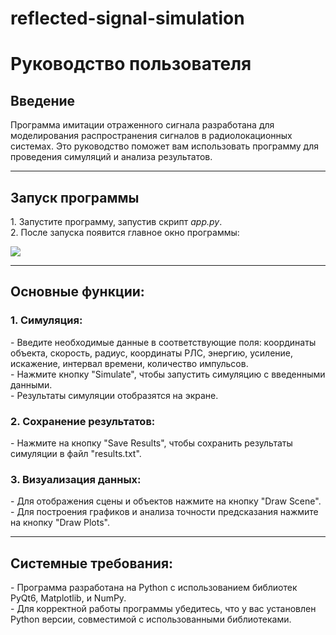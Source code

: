 # reflected-signal-simulation

<h1>Руководство пользователя</h1>
<h2>Введение</h2>
<p>Программа имитации отраженного сигнала разработана для моделирования распространения сигналов в радиолокационных системах. Это руководство поможет вам использовать программу для проведения симуляций и анализа результатов.</p>

<hr>

<h2>Запуск программы</h2>
<p>1. Запустите программу, запустив скрипт <em>app.py</em>.<br>
2. После запуска появится главное окно программы:</p>
<img src = https://github.com/dalnoboy75/reflected-signal-simulation/assets/39648068/a7c7f96f-0be3-4f67-831d-16a6e8af00fa>

<hr>

<h2>Основные функции:</h2>
<h3>1. Симуляция:</h3>
<p>- Введите необходимые данные в соответствующие поля: координаты объекта, скорость, радиус, координаты РЛС, энергию, усиление, искажение, интервал времени, количество импульсов.<br>
- Нажмите кнопку "Simulate", чтобы запустить симуляцию с введенными данными.<br>
- Результаты симуляции отобразятся на экране.<br></p>
<h3>2. Сохранение результатов:</h3>
<p>- Нажмите на кнопку "Save Results", чтобы сохранить результаты симуляции в файл "results.txt".<br></p>
<h3>3. Визуализация данных:</h3>
<p>- Для отображения сцены и объектов нажмите на кнопку "Draw Scene".<br>
- Для построения графиков и анализа точности предсказания нажмите на кнопку "Draw Plots".<br></p>

<hr>

<h2>Системные требования:</h2>
<p>- Программа разработана на Python с использованием библиотек PyQt6, Matplotlib, и NumPy.<br>
- Для корректной работы программы убедитесь, что у вас установлен Python версии, совместимой с использованными библиотеками.</p>



